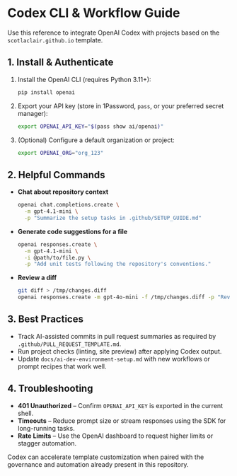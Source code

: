 # Codex CLI & Workflow Guide

Use this reference to integrate OpenAI Codex with projects based on the
`scotlaclair.github.io` template.

## 1. Install & Authenticate

1. Install the OpenAI CLI (requires Python 3.11+):
   ```bash
   pip install openai
   ```
2. Export your API key (store in 1Password, `pass`, or your preferred secret manager):
   ```bash
   export OPENAI_API_KEY="$(pass show ai/openai)"
   ```
3. (Optional) Configure a default organization or project:
   ```bash
   export OPENAI_ORG="org_123"
   ```

## 2. Helpful Commands

- **Chat about repository context**
  ```bash
  openai chat.completions.create \
    -m gpt-4.1-mini \
    -p "Summarize the setup tasks in .github/SETUP_GUIDE.md"
  ```
- **Generate code suggestions for a file**
  ```bash
  openai responses.create \
    -m gpt-4.1-mini \
    -i @path/to/file.py \
    -p "Add unit tests following the repository's conventions."
  ```
- **Review a diff**
  ```bash
  git diff > /tmp/changes.diff
  openai responses.create -m gpt-4o-mini -f /tmp/changes.diff -p "Review this diff for issues."
  ```

## 3. Best Practices

- Track AI-assisted commits in pull request summaries as required by
  `.github/PULL_REQUEST_TEMPLATE.md`.
- Run project checks (linting, site preview) after applying Codex output.
- Update `docs/ai-dev-environment-setup.md` with new workflows or prompt recipes that work well.

## 4. Troubleshooting

- **401 Unauthorized** – Confirm `OPENAI_API_KEY` is exported in the current shell.
- **Timeouts** – Reduce prompt size or stream responses using the SDK for long-running tasks.
- **Rate Limits** – Use the OpenAI dashboard to request higher limits or stagger automation.

Codex can accelerate template customization when paired with the governance and automation already
present in this repository.
